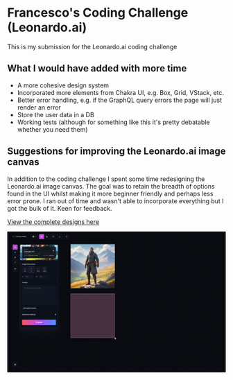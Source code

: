 # Francesco's Coding Challenge (Leonardo.ai)

This is my submission for the Leonardo.ai coding challenge

## What I would have added with more time

-   A more cohesive design system
-   Incorporated more elements from Chakra UI, e.g. Box, Grid, VStack, etc.
-   Better error handling, e.g. if the GraphQL query errors the page will just render an error
-   Store the user data in a DB
-   Working tests (although for something like this it's pretty debatable whether you need them)

## Suggestions for improving the Leonardo.ai image canvas

In addition to the coding challenge I spent some time redesigning the Leonardo.ai image canvas. The goal was to retain the breadth of options found in the UI whilst making it more beginner friendly and perhaps less error prone. I ran out of time and wasn't able to incorporate everything but I got the bulk of it. Keen for feedback.

[View the complete designs here](https://www.figma.com/design/TQgjm0T5TmazKoXKW5zuHc/Leonardo?node-id=64-16618&t=kmVwUVhYhIecrhVO-1)

![alt text](leonardo.png)
